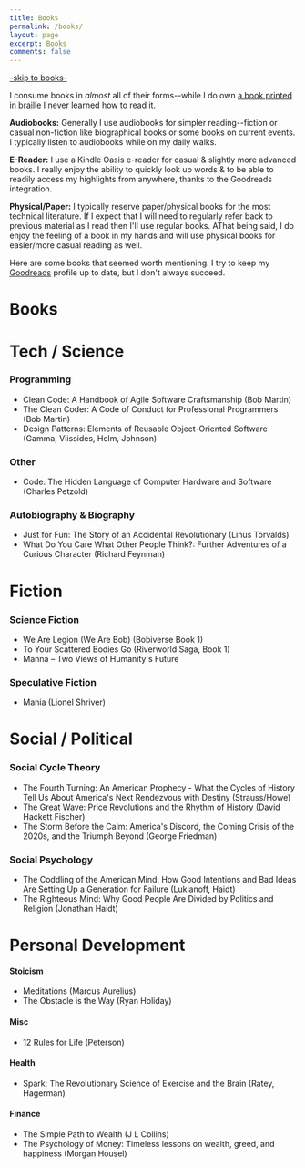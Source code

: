 ```yaml
---
title: Books
permalink: /books/
layout: page
excerpt: Books
comments: false
---
```

[-skip to books-](/books#books)

I consume books in _almost_ all of their forms--while I do own [a book printed in braille](/books/the-book-in-braille/) I 
never learned how to read it. 

**Audiobooks:** Generally I use audiobooks for simpler reading--fiction or casual non-fiction like
biographical books or some books on current events. I typically listen to audiobooks while on my daily walks.

**E-Reader:** I use a Kindle Oasis e-reader for casual & slightly more advanced books. I really enjoy the ability to 
quickly look up words & to be able to readily access my highlights from anywhere, thanks to the Goodreads integration.

**Physical/Paper:** I typically reserve paper/physical books for the most technical literature. If I expect that I will 
need to regularly refer back to previous material as I read then I'll use regular books. AThat being said, I do enjoy 
the feeling of a book in my hands and will use physical books for easier/more casual reading as well.


Here are some books that seemed worth mentioning. I try to keep my [Goodreads](https://www.goodreads.com/user/show/45921293-john-sosoka)
profile up to date, but I don't always succeed.

# Books

# Tech / Science

### Programming

* Clean Code: A Handbook of Agile Software Craftsmanship (Bob Martin)
* The Clean Coder: A Code of Conduct for Professional Programmers (Bob Martin)
* Design Patterns: Elements of Reusable Object-Oriented Software (Gamma, Vlissides, Helm, Johnson)

### Other

* Code: The Hidden Language of Computer Hardware and Software (Charles Petzold)


### Autobiography & Biography

* Just for Fun: The Story of an Accidental Revolutionary (Linus Torvalds)
* What Do You Care What Other People Think?: Further Adventures of a Curious Character (Richard Feynman)

# Fiction

### Science Fiction

* We Are Legion (We Are Bob) (Bobiverse Book 1)
* To Your Scattered Bodies Go (Riverworld Saga, Book 1)
* Manna – Two Views of Humanity's Future

### Speculative Fiction

* Mania (Lionel Shriver)

# Social / Political

### Social Cycle Theory

* The Fourth Turning: An American Prophecy - What the Cycles of History Tell Us About America's Next Rendezvous with Destiny (Strauss/Howe)
* The Great Wave: Price Revolutions and the Rhythm of History (David Hackett Fischer)
* The Storm Before the Calm: America's Discord, the Coming Crisis of the 2020s, and the Triumph Beyond (George Friedman)

### Social Psychology

* The Coddling of the American Mind: How Good Intentions and Bad Ideas Are Setting Up a Generation for Failure (Lukianoff, Haidt)
* The Righteous Mind: Why Good People Are Divided by Politics and Religion (Jonathan Haidt)

# Personal Development

#### Stoicism

* Meditations (Marcus Aurelius)
* The Obstacle is the Way (Ryan Holiday)

#### Misc

* 12 Rules for Life (Peterson)

#### Health

* Spark: The Revolutionary Science of Exercise and the Brain (Ratey, Hagerman)

#### Finance

* The Simple Path to Wealth (J L Collins)
* The Psychology of Money: Timeless lessons on wealth, greed, and happiness (Morgan Housel) 


